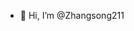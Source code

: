 - 👋 Hi, I’m @Zhangsong211

<!---
Zhangsong211/Zhangsong211 is a ✨ special ✨ repository because its `README.md` (this file) appears on your GitHub profile.
You can click the Preview link to take a look at your changes.
--->
